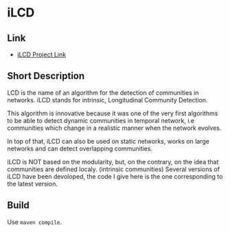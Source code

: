 # iLCD
## Link
- [iLCD Project Link](http://cazabetremy.fr/iLCD.html)

## Short Description

LCD is the name of an algorithm for the detection of communities in networks. iLCD stands for intrinsic, Longitudinal Community Detection.

This algorithm is innovative because it was one of the very first algorithms to be able to detect dynamic communities in temporal network, i.e communities which change in a realistic manner when the network evolves.

In top of that, iLCD can also be used on static networks, works on large networks and can detect overlapping communities.

iLCD is NOT based on the modularity, but, on the contrary, on the idea that communities are defined localy. (intrinsic communities) Several versions of iLCD have been devoloped, the code I give here is the one corresponding to the latest version.

## Build 

Use `maven compile`.